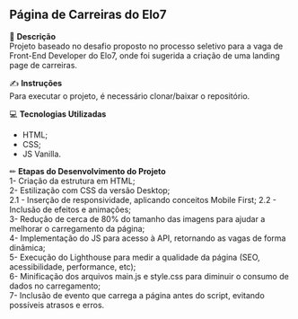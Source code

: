 <h2>Página de Carreiras do Elo7</h2>

📄 **Descrição**<br>
Projeto baseado no desafio proposto no processo seletivo para a vaga de Front-End Developer do Elo7, onde foi sugerida a criação de uma landing page de carreiras.

✍ **Instruções**<br>
Para executar o projeto, é necessário clonar/baixar o repositório.<br>

💻 **Tecnologias Utilizadas**
- HTML;
- CSS;
- JS Vanilla.

✏ **Etapas do Desenvolvimento do Projeto** <br>
1- Criação da estrutura em HTML;<br>
2- Estilização com CSS da versão Desktop;<br>
2.1 - Inserção de responsividade, aplicando conceitos Mobile First;
2.2 - Inclusão de efeitos e animações;<br>
3- Redução de cerca de 80% do tamanho das imagens para ajudar a melhorar o carregamento da página;<br>
4- Implementação do JS para acesso à API, retornando as vagas de forma dinâmica;<br>
5- Execução do Lighthouse para medir a qualidade da página (SEO, acessibilidade, performance, etc);<br>
6- Minificação dos arquivos main.js e style.css para diminuir o consumo de dados no carregamento;<br>
7- Inclusão de evento que carrega a página antes do script, evitando possíveis atrasos e erros.




